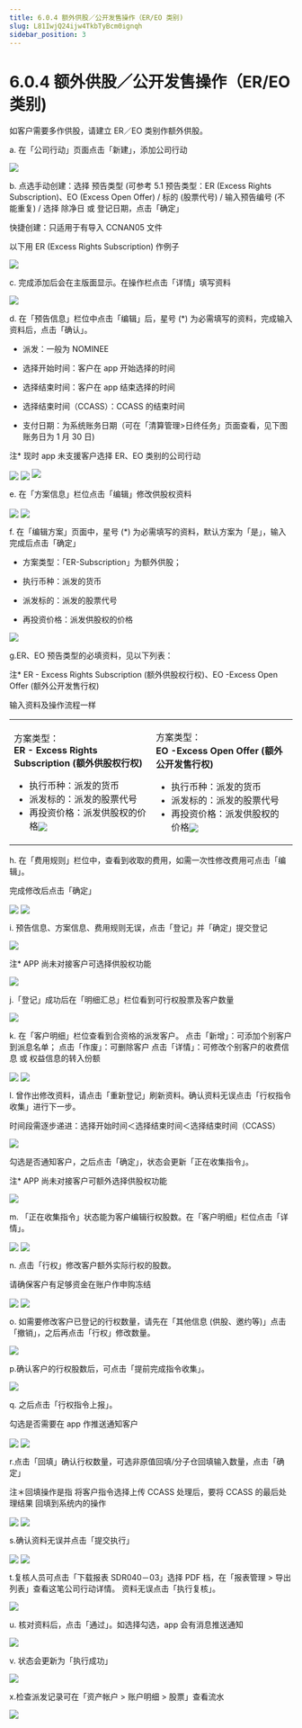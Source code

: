 ```yaml
---
title: 6.0.4 额外供股／公开发售操作（ER/EO 类别)
slug: L81IwjQ24ijw4TkbTyBcm0ignqh
sidebar_position: 3
---
```



# 6.0.4 额外供股／公开发售操作（ER/EO 类别)

如客户需要多作供股，请建立 ER／EO 类别作额外供股。

a. 在「公司行动」页面点击「新建」，添加公司行动

<img src="/assets/UDusbWyURoIhYjx2aprczd9Qnkc.png" src-width="2628" src-height="1231" align="center"/>

b. 点选手动创建：选择 预告类型 (可参考 5.1 预告类型：ER (Excess Rights Subscription)、EO (Excess Open Offer) / 标的 (股票代号) / 输入预告编号  (不能重复) / 选择 除净日 或 登记日期，点击「确定」

快捷创建：只适用于有导入 CCNAN05 文件

以下用 ER (Excess Rights Subscription) 作例子

<img src="/assets/K7vObaFNBoxfssxOAn3c8TiGnCc.png" src-width="2246" src-height="1141" align="center"/>

c. 完成添加后会在主版面显示。在操作栏点击「详情」填写资料

<img src="/assets/YBA2b3tagoCcCsxZoZDcGOyhnTf.png" src-width="2634" src-height="852" align="center"/>

d. 在「预告信息」栏位中点击「编辑」后，星号 (*) 为必需填写的资料，完成输入资料后，点击「确认」。


- 派发：一般为 NOMINEE

- 选择开始时间：客户在 app 开始选择的时间

- 选择结束时间：客户在 app 结束选择的时间

- 选择结束时间（CCASS）：CCASS 的结束时间
- 支付日期：为系统账务日期（可在「清算管理&gt;日终任务」页面查看，见下图账务日为 1 月 30 日)

注* 现时 app 未支援客户选择 ER、EO 类别的公司行动

<img src="/assets/B1Fgby9w2osAjtxe5QacEhmsnah.png" src-width="2388" src-height="670" align="center"/>

<img src="/assets/FbcAb4x52oyjJGxSWxcc5p3vnls.png" src-width="2389" src-height="1401" align="center"/>

<img src="/assets/QXJybhpIGo74SLxoN8IcpSr8nUe.png" src-width="793" src-height="200"/>

e.  在「方案信息」栏位点击「编辑」修改供股权资料

<img src="/assets/LfO4b8GUMoQkhgxlWjRc3b0pntZ.png" src-width="2384" src-height="1393" align="center"/>

<img src="/assets/T5oUbGBuhoZZAOxyUk0cPE6jnBf.png" src-width="1852" src-height="1396" align="center"/>

f. 在「编辑方案」页面中，星号 (*) 为必需填写的资料，默认方案为「是」，输入完成后点击「确定」

- 方案类型：「ER-Subscription」为额外供股；

- 执行币种：派发的货币

- 派发标的：派发的股票代号

- 再投资价格：派发供股权的价格

<img src="/assets/E07GbmHJSoQn0Wxv1pqcJH1jnLc.png" src-width="1849" src-height="1391" align="center"/>

g.ER、EO 预告类型的必填资料，见以下列表：

注* ER - Excess Rights Subscription (额外供股权行权)、EO -Excess Open Offer (额外公开发售行权) 

 输入资料及操作流程一样 

<table>
<colgroup>
<col width="364"/>
<col width="394"/>
</colgroup>
<tbody>
<tr><td><p>方案类型：<br/><b>ER - Excess Rights Subscription (额外供股权行权)</b></p>
<ul>
<li>执行币种：派发的货币</li>
<li>派发标的：派发的股票代号</li>
<li>再投资价格：派发供股权的价格<img src="/assets/CtAIbUmLQoXzejxNbgscGFKpnie.png" src-width="470" src-height="1391" align="center"/></li>
</ul></td><td><p>方案类型：<br/><b>EO -Excess Open Offer (额外公开发售行权) </b></p>
<ul>
<li>执行币种：派发的货币</li>
<li>派发标的：派发的股票代号</li>
<li>再投资价格：派发供股权的价格<img src="/assets/SnGHbw1iDoGjhZxNmKLcOhpmnVc.png" src-width="475" src-height="1391" align="center"/></li>
</ul></td></tr>
</tbody>
</table>

h. 在「费用规则」栏位中，查看到收取的费用，如需一次性修改费用可点击「编辑」。

完成修改后点击「确定」

<img src="/assets/IrDWbTSdUofi2WxISG9c9Dz4nIg.png" src-width="2366" src-height="1393" align="center"/>

<img src="/assets/RbyXb5r81oVLfjx3LeZcsKjYnfe.png" src-width="1834" src-height="1380" align="center"/>

i. 预告信息、方案信息、费用规则无误，点击「登记」并「确定」提交登记

<img src="/assets/O5yCbkmjqooxGtxA8uycjlUcnGd.png" src-width="2364" src-height="1391" align="center"/>

注* APP 尚未对接客户可选择供股权功能

<img src="/assets/VxssbzGYRoFApLxLoWPchUPFnNc.png" src-width="2372" src-height="1384" align="center"/>

j.「登记」成功后在「明细汇总」栏位看到可行权股票及客户数量

<img src="/assets/ZDMTbWhz1oKriuxQHEpc0zJPnwf.png" src-width="2606" src-height="1580" align="center"/>

k. 在「客户明细」栏位查看到合资格的派发客户。
点击「新增」：可添加个别客户到派息名单；
点击「作废」：可删除客户
点击「详情」：可修改个别客户的收费信息 或 权益信息的转入份额

<img src="/assets/LbnlbYOlOozRFbxIBmXcxPOhnJe.png" src-width="2601" src-height="1579" align="center"/>

<img src="/assets/IDWobCY8boNZZyx8NpAcLPUknNd.png" src-width="1853" src-height="1388" align="center"/>

l. 曾作出修改资料，请点击「重新登记」刷新资料。确认资料无误点击「行权指令收集」进行下一步。

时间段需逐步递进：选择开始时间＜选择结束时间＜选择结束时间（CCASS）

<img src="/assets/Nx1HbCrcromL9Zx30pbcvrp5nXf.png" src-width="2366" src-height="1395" align="center"/>

勾选是否通知客户，之后点击「确定」，状态会更新「正在收集指令」。

注* APP 尚未对接客户可额外选择供股权功能

<img src="/assets/Dj1ubXrrSo6ajdxtwQ6cqfM2nsf.png" src-width="2372" src-height="1393" align="center"/>

m. 「正在收集指令」状态能为客户编辑行权股数。在「客户明细」栏位点击「详情」。

<img src="/assets/XUrcbiOt4oQgcVxejTCc7kUwnMe.png" src-width="2372" src-height="390" align="center"/>

<img src="/assets/LT8sbdzypoQ7kOxOIpKcaBxfnAL.png" src-width="2362" src-height="1393" align="center"/>

n. 点击「行权」修改客户额外实际行权的股数。

请确保客户有足够资金在账户作申购冻结

<img src="/assets/QPCubF97foxqqtxYeXjcZAAqnkb.png" src-width="1850" src-height="1390" align="center"/>

<img src="/assets/RjZ1bnD4CoijjzxbKAbcsY8wnFg.png" src-width="2381" src-height="1378" align="center"/>

o. 如需要修改客户已登记的行权数量，请先在「其他信息 (供股、邀约等)」点击「撤销」，之后再点击「行权」修改数量。

<img src="/assets/SJ7Eb4bCRon2u7x9DkucOwIEnJd.png" src-width="1859" src-height="1385" align="center"/>

p.确认客户的行权股数后，可点击「提前完成指令收集」。

<img src="/assets/NcUEbig1hoZlKgxKwjBcMtLUnaf.png" src-width="2625" src-height="1439" align="center"/>

q. 之后点击「行权指令上报」。

勾选是否需要在 app 作推送通知客户

<img src="/assets/TQcvbT9HVohPWuxMWnucnNFznVe.png" src-width="2626" src-height="1450" align="center"/>

<img src="/assets/EU8SbWVzYoYaQTxs6YJc9V2Vn0f.png" src-width="2372" src-height="1381" align="center"/>

r.点击「回填」确认行权数量，可选非原值回填/分子仓回填输入数量，点击「确定」

注＊回填操作是指 将客户指令选择上传 CCASS 处理后，要将 CCASS 的最后处理结果 回填到系统内的操作

<img src="/assets/Co9tbLCbtoRCJPxqmWcclJRznXf.png" src-width="2369" src-height="1393" align="center"/>

<img src="/assets/PcXpbikToooBnBxvflhcNcErnKg.png" src-width="2372" src-height="1384" align="center"/>

s.确认资料无误并点击「提交执行」

<img src="/assets/IdYsbfqxRozr8hxhCfSc30lZnld.png" src-width="2869" src-height="1634" align="center"/>

<img src="/assets/CEl5bFjDFoKH7mxxKmTcrEVbnec.png" src-width="1420" src-height="1397" align="center"/>

t.复核人员可点击「下载报表 SDR040－03」选择 PDF 档，在「报表管理 &gt; 导出列表」查看这笔公司行动详情。
资料无误点击「执行复核」。

<img src="/assets/WqzGbej6ao6JJcx8pGjcN393nHu.png" src-width="2621" src-height="1441" align="center"/>

u. 核对资料后，点击「通过」。如选择勾选，app 会有消息推送通知

<img src="/assets/VI6MbqtIaoelv0xSeGVcyDKxnKe.png" src-width="2639" src-height="1609" align="center"/>

v. 状态会更新为「执行成功」

<img src="/assets/OU9UbkuNkoDky1xhxSFcSQUVnxo.png" src-width="2642" src-height="341" align="center"/>

x.检查派发记录可在「资产帐户 &gt; 账户明细 &gt; 股票」查看流水

<img src="/assets/WqOQbeoGdopYMkxZ8ZWc3dqZn2Z.png" src-width="2627" src-height="558" align="center"/>

